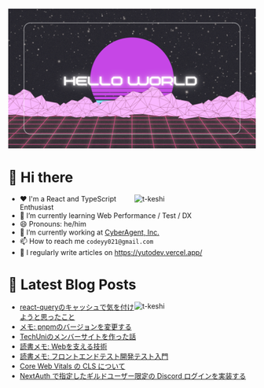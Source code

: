 ![hello-world](./public/Hello-World.png)

# 👋 Hi there

<p><img align="right" width="49%" src="https://github-readme-stats.vercel.app/api?username=code-yy&show_icons=true&locale=en" alt="t-keshi" /></p>

- ❤️ I'm a React and TypeScript Enthusiast
- 🌱 I’m currently learning Web Performance / Test / DX
- 😄 Pronouns: he/him
- 💼 I’m currently working at [CyberAgent, Inc.](https://www.cyberagent.co.jp/)
- 📫 How to reach me `codeyy021@gmail.com`
- 📝 I regularly write articles on https://yutodev.vercel.app/

# 📝 Latest Blog Posts

<p><img align="right" width="49%" src="https://github-readme-stats.vercel.app/api/top-langs?username=code-yy&show_icons=true&locale=en&layout=compact" alt="t-keshi" /></p>

<!-- BLOG-POST-LIST:START -->
- [react-queryのキャッシュで気を付けようと思ったこと](https://yutodev.vercel.app/posts/react-query-cache)
- [メモ: pnpmのバージョンを変更する](https://yutodev.vercel.app/posts/pnpm-version-change)
- [TechUniのメンバーサイトを作った話](https://yutodev.vercel.app/posts/techuni-member-site)
- [読書メモ: Webを支える技術](https://yutodev.vercel.app/posts/read-technology-behind-the-web)
- [読書メモ: フロントエンドテスト開発テスト入門](https://yutodev.vercel.app/posts/read-frontend-test)
- [Core Web Vitals の CLS について](https://yutodev.vercel.app/posts/about-cls)
- [NextAuth で指定したギルドユーザー限定の Discord ログインを実装する](https://yutodev.vercel.app/posts/discord-nextauth-login)
<!-- BLOG-POST-LIST:END -->
